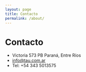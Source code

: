 ```yaml
---
layout: page
title: Contacto
permalink: /about/
---
```

# Contacto

* Victoria 573 PB Paraná, Entre Ríos
* info@tau.com.ar
* Tel: +54 343 5013575
